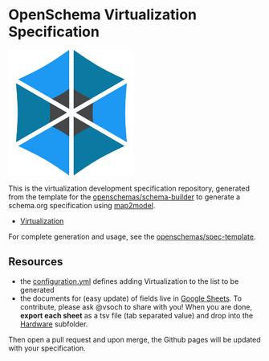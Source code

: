 # OpenSchema Virtualization Specification

![img/hexagon_square_small.png](img/hexagon_square_small.png)

This is the virtualization development specification repository, generated from the 
template for the [openschemas/schema-builder](https://www.github.com/openschemas/schema-builder)
to generate a schema.org specification using [map2model](https://www.github.com/openschemas/map2model).

 - [Virtualization](specifications/Virtualization)

For complete generation and usage, see the [openschemas/spec-template](https://www.github.com/openschemas/spec-template).

## Resources

 - the [configuration.yml](specifications/configuration.yml) defines adding Virtualization to the list to be generated
 - the documents for (easy update) of fields live in [Google Sheets](https://docs.google.com/spreadsheets/d/15YdFXv2Mq3CnGNBd_XW04h293BVTwg0eDw3nrq-l6kY/edit#gid=292464567). To contribute, please ask @vsoch to share with you!  When you are done, **export each sheet** as a tsv file (tab separated value) and drop into the [Hardware](specifications/Hardware) subfolder.

Then open a pull request and upon merge, the Github pages will be updated with your specification.
